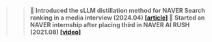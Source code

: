 >> <b> 📎 Introduced the sLLM distillation method for NAVER Search ranking in a media interview (2024.04)<b> <a href="https://www.ddaily.co.kr/page/view/2024042516090288558" target="_blank">[article]</a>
>> <b> 📎 Started an NAVER internship after placing third in NAVER AI RUSH (2021.08) <b> <a href="https://www.youtube.com/watch?v=DmYW-mt6vfY" target="_blank">[video]</a>
